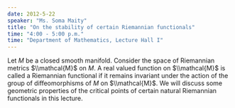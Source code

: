```yaml
---
date: 2012-5-22
speaker: "Ms. Soma Maity"
title: "On the stability of certain Riemannian functionals"
time: "4:00 - 5:00 p.m." 
time: "Department of Mathematics, Lecture Hall I"
---
```

Let $M$ be a closed smooth manifold. Consider the space of Riemannian
metrics $\\mathcal{M}$ on $M$. A real valued function on $\\mathcal{M}$
is called a Riemannian functional if it remains invariant under the action
of the group of diffeomorphisms of $M$ on $\\mathcal{M}$. We will discuss
some geometric properties of the critical points of certain natural
Riemannian functionals in this lecture.
